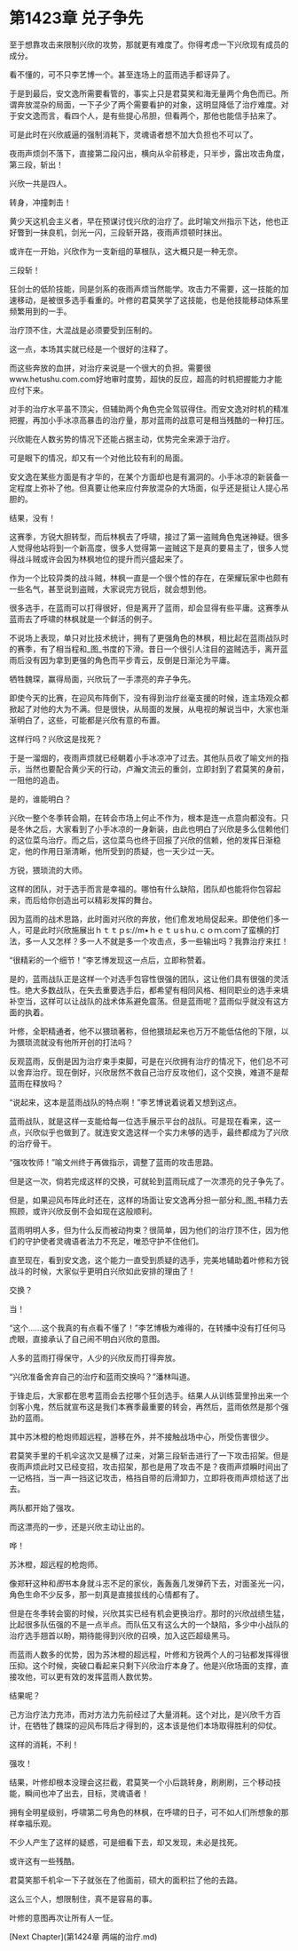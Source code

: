 # 第1423章 兑子争先

至于想靠攻击来限制兴欣的攻势，那就更有难度了。你得考虑一下兴欣现有成员的成分。

看不懂的，可不只李艺博一个。甚至连场上的蓝雨选手都讶异了。

于是到最后，安文逸所需要看管的，事实上只是君莫笑和海无量两个角色而已。所谓奔放混杂的局面，一下子少了两个需要看护的对象，这明显降低了治疗难度。对于安文逸而言，看四个人，是有些提心吊胆，但看两个，那他也能信手拈来了。

可是此时在兴欣威逼的强制消耗下，灵魂语者想不加大负担也不可以了。

夜雨声烦剑不落下，直接第二段闪出，横向从伞前移走，只半步，露出攻击角度，第三段，斩出！

兴欣一共是四人。

转身，冲撞刺击！

黄少天这机会主义者，早在预谋讨伐兴欣的治疗了。此时喻文州指示下达，他也正好瞥到一抹良机，剑光一闪，三段斩开路，夜雨声烦顿时抹出。

或许在一开始，兴欣作为一支新组的草根队，这大概只是一种无奈。

三段斩！

狂剑士的低阶技能，同是剑系的夜雨声烦当然能学。攻击力不需要，这一技能的加速移动，是被很多选手看重的。叶修的君莫笑学了这技能，也是他技能移动体系里频繁用到的一手。

治疗顶不住，大混战是必须要受到压制的。

这一点，本场其实就已经是一个很好的注释了。

而这些奔放的血拼，对治疗来说是一个很大的负担。需要很www.hetushu.com.com好地审时度势，超快的反应，超高的时机把握能力才能应付下来。

对手的治疗水平虽不顶尖，但辅助两个角色完全驾驭得住。而安文逸对时机的精准把握，再加小手冰凉高暴击的治疗量，那对蓝雨的战意可是相当残酷的一种打压。

兴欣能在人数劣势的情况下还能占据主动，优势完全来源于治疗。

可是眼下的情况，却又有一个对他比较有利的局面。

安文逸在某些方面是有才华的，在某个方面却也是有漏洞的。小手冰凉的新装备一定程度上弥补了他。但真要让他来应付奔放混杂的大场面，似乎还是挺让人提心吊胆的。

结果，没有！

这赛季，方锐大胆转型，而后林枫去了呼啸，接过了第一盗贼角色鬼迷神疑。很多人觉得他站将到一个新高度，很多人觉得第一盗贼这下是真的要易主了，很多人觉得战斗贼或许会因为林枫地位的提升而兴盛起来了。

作为一个比较异类的战斗贼，林枫一直是一个很个性的存在，在荣耀玩家中也颇有一些名气，甚至说到盗贼，大家说完方锐后，就会想到他。

很多选手，在蓝雨可以打得很好，但是离开了蓝雨，却会显得有些平庸。这赛季从蓝雨去了呼啸的林枫就是一个鲜活的例子。

不说场上表现，单只对比技术统计，拥有了更强角色的林枫，相比起在蓝雨战队时的赛季，有了相当程和_图_书度的下滑。昔日一个很引人注目的盗贼选手，离开蓝雨后没有因为拿到更强的角色而平步青云，反倒是日渐沦为平庸。

牺牲魏琛，赢得局面，兴欣玩了一手漂亮的弃子争先。

即使今天的比赛，在迎风布阵倒下，没有得到治疗丝毫支援的时候，连主场观众都掀起了对他的大为不满。但是很快，从局面的发展，从电视的解说当中，大家也渐渐明白了，这些，可能都是兴欣有意的布置。

这样行吗？兴欣这是找死？

于是一溜烟的，夜雨声烦就已经朝着小手冰凉冲了过去。其他队员收了喻文州的指示，当然也要配合黄少天的行动，卢瀚文流云的重剑，立即封到了君莫笑的身前，一阻他的追击。

是的，谁能明白？

兴欣一整个冬季转会期，在转会市场上何止不作为，根本是连一点意向都没有。只是冬休之后，大家看到了小手冰凉的一身新装，由此也明白了兴欣是多么信赖他们的这位菜鸟治疗。而之后，这位菜鸟也终于回报了兴欣的信赖，他的发挥日渐稳定，他的作用日渐清晰，他所受到的质疑，也一天少过一天。

方锐，猥琐流的大师。

这样的团队，对于选手而言是幸福的。哪怕有什么缺陷，团队却也能将你包容起来，而后给你创造出可以精彩发挥的舞台。

因为蓝雨的战术思路，此时面对兴欣的奔放，他们愈发地局促起来。即使他们多一人，可是此时兴欣施展出ｈｔｔｐs://m•ｈｅｔｕsｈu.ｃｏｍ.coｍ了蛮横的打法，多一人又怎样？多一人不就是多一个攻击点，多一些输出吗？我靠治疗来扛！

“很精彩的一个细节！”李艺博发现这一点后，立即称赞着。

是的，蓝雨战队正是这样一个对选手包容性很强的团队，这让他们具有很强的灵活性。绝大多数战队，在失去重要选手后，都希望有相同风格、相同职业的选手来填补空当，这样可以让战队的战术体系避免震荡。但是蓝雨呢？蓝雨似乎就没有这方面的执着。

叶修，全职精通者，他不以猥琐著称，但他猥琐起来也万万不能低估他的下限，以为猥琐流就没有他所开创的打法吗？

反观蓝雨，反倒是因为治疗束手束脚，可是在兴欣拥有治疗的情况下，他们总不可以舍弃治疗。现在倒好，兴欣居然不救自己治疗反攻他们，这个交换，难道不是帮蓝雨在释放吗？

“说起来，这本是蓝雨战队的特点啊！”李艺博说着说着又想到这点。

蓝雨战队，就是这样一支能给每一位选手展示平台的战队。可是现在看来，这一点，兴欣似乎也做到了。就连安文逸这样一个实力未够的选手，最终都成为了兴欣的治疗骨干。

“强攻牧师！”喻文州终于再做指示，调整了蓝雨的攻击思路。

但是这一次，倘若完成这样的交换，可就轮到蓝雨玩成了一次漂亮的兑子争先了。

但是，如果迎风布阵此时还在，这样的场面让安文逸再分担一部分和_图_书精力去照顾，或许兴欣反倒不会如现在这般顺利。

蓝雨明明人多，但为什么反而被动拘束？很简单，因为他们的治疗顶不住，因为他们的守护使者灵魂语者法力不充足，唯恐守护不住他们。

直至现在，看到安文逸，这个能力一直受到质疑的选手，完美地辅助着叶修和方锐战斗的时候，大家似乎更明白兴欣如此安排的理由了！

交换？

当！

“这个……这个我真的有点看不懂了！”李艺博极为难得的，在转播中没有打任何马虎眼，直接承认了自己闹不明白兴欣的意图。

人多的蓝雨打得保守，人少的兴欣反而打得奔放。

“兴欣准备舍弃自己的治疗和蓝雨交换吗？”潘林叫道。

于锋走后，大家都在思考蓝雨会去挖哪个狂剑选手。结果人从训练营里拎出来一个剑客小鬼，然后就宣布这是我们本赛季最重要的转会，再然后，蓝雨依然是那个强劲的蓝雨。

其中苏沐橙的枪炮师超远程，游移在外，并不接触战场中心，所受伤害很少。

君莫笑手里的千机伞这次又是横了过来，对第三段斩击进行了一下攻击招架。但是夜雨声烦此时又已经变招，攻击招架，那也是用了攻击不是？夜雨声烦瞬时间出了一记格挡，当一声一挡这记攻击，格挡自带的后滑卸力，立即将夜雨声烦给送了出去。

两队都开始了强攻。

而这漂亮的一步，还是兴欣主动让出的。

哗！

苏沐橙，超远程的枪炮师。

像郑轩这种和*图*书本身就斗志不足的家伙，轰轰轰几发弹药下去，对面圣光一闪，角色生命不少反多，那一刻真是直接拔线的心情都有了。

但是在冬季转会窗的时候，兴欣其实已经有机会更换治疗。那时的兴欣战绩生猛，比起很多队伍强的不是一点半点。而队伍又有这么大的一个缺陷，多少中小战队的治疗选手翘首以盼，期待能得到兴欣的召唤，加入这匹超级黑马。

而蓝雨人数多的优势，因为苏沐橙的超远程，叶修和方锐两个人的刁钻都发挥得很压抑。这个时候，突破口看起来只剩下兴欣治疗本身了。他是兴欣场面的支撑，直接攻他，可以更有效的发挥蓝雨人数优势。

结果呢？

己方治疗法力充沛，而对方法力先前经过了大量消耗。这个对比，是兴欣千方百计，在牺牲了魏琛的迎风布阵后才得到的，这本该是他们本场取得胜利的仰仗。

这样的消耗，不利！

强攻！

结果，叶修却根本没理会这拦截，君莫笑一个小后跳转身，刷刷刷，三个移动技能，瞬间也冲了出去，目标，灵魂语者！

拥有全明星级别，呼啸第二号角色的林枫，在呼啸的日子，可不如人们所想象的那样幸福乐观。

不少人产生了这样的疑惑，可是细看下去，却又发现，未必是找死。

或许这有一些残酷。

君莫笑那千机伞一下子就张在了他面前，硕大的面积拦了他的去路。

这么三个人，想限制住，真不是容易的事。

叶修的意图再次让所有人一怔。



[Next Chapter](第1424章 两端的治疗.md)